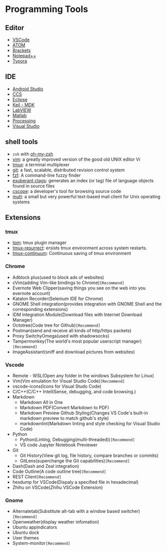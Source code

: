 # Programming Tools

## Editor

- [VSCode](https://code.visualstudio.com/)
- [ATOM](https://atom.io/)
- [Brackets](http://brackets.io/)
- [Notepad++](https://notepad-plus-plus.org/downloads/)
- [Typora](https://typora.io/)

## IDE

- [Android Studio](https://developer.android.com/studio/)
- [CCS](http://www.ti.com/tool/ccstudio/)
- [Eclipse](https://www.eclipse.org/)
- [Keil - MDK](http://www.keil.com/)
- [LabVIEW](http://www.ni.com/zh-cn/shop/labview.html)
- [Matlab](https://www.mathworks.com)
- [Processing](https://processing.org/)
- [Visual Studio](https://www.visualstudio.com/)

## shell tools

- `zsh` with [oh-my-zsh](https://github.com/ohmyzsh/ohmyzsh)
- [vim](https://github.com/vim/vim): a greatly improved version of the good old UNIX editor Vi
- [tmux](https://github.com/tmux/tmux): a terminal multiplexer
- [git](https://github.com/git/git): a fast, scalable, distributed revision control system
- [fzf](https://github.com/junegunn/fzf): A command-line fuzzy finder
- [exuberant ctags](http://ctags.sourceforge.net/): generates an index (or tag) file of language objects found in source files
- [cscope](http://cscope.sourceforge.net/): a developer's tool for browsing source code
- [mutt](http://www.mutt.org/): a small but very powerful text-based mail client for Unix operating systems

## Extensions

### tmux

- [tpm](https://github.com/tmux-plugins/tpm): tmux plugin manager
- [tmux-resurrect](https://github.com/tmux-plugins/tmux-resurrect): ersists tmux environment across system restarts.
- [tmux-continuum](https://github.com/tmux-plugins/tmux-continuum): Continuous saving of tmux environment

### Chrome

- Adblock plus(used to block ads of websites)
- cVim(adding Vim-like bindings to Chrome)`[Recommend]`
- Evernote Web Clipper(saving things you see on the web into you evernote account)
- Katalon Recorder(Selenium IDE for Chrome)
- GNOME Shell integration(provides integration with GNOME Shell and the corresponding extensions)
- IDM Integration Module(Download files with Internet Download Manager)
- Octotree(Code tree for Github)`[Recommend]`
- Postman(send and receive all kinds of http/https packets)
- Proxy SwitchyOmega(used with shadowsocks)
- Tampermonkey(The world's most popular userscript manager)`[Recommend]`
- ImageAssistant(sniff and download pictures from websites)

### Vscode

- Remote - WSL(Open any folder in the windows Subsystem for Linux)
- Vim(Vim emulation for Visual Studio Code)`[Recommend]`
- vscode-icons(Icons for Visual Studo Code)
- C/C++(C/C++ IntelliSense, debugging, and code browsing.)
- Markdown
  - Markdown All in One
  - Markdown PDF(Convert Markdown to PDF)
  - Markdown Preview Github Styling(Changes VS Code's built-in markdown preview to match github's style)
  - markdownlint(Markdown linting and style checking for Visual Studio Code)
- Python
  - Python(Linting, Debugging(multi-threaded))`[Recommend]`
  - VS code Jupyter Notebook Previewer
- Git
  - Git History(View git log, file history, compare branches or commits)
  - GitLens(superchange the Git capabilities)`[Recommend]`
- Dash(Dash and Zeal integration)
- Code Outline(A code outline tree)`[Recommend]`
- REST Client`[Recommend]`
- hexdump for VSCode(Dispaly a specified file in hexadecimal)
- Zhihu on VSCode(Zhihu VSCode Extension)

### Gnome

- Alternatetab(Substitute alt-tab with a window based switcher)`[Recommend]`
- Openweather(display weather infomation)
- Ubuntu appindicators
- Ubuntu dock
- User themes
- System-monitor`[Recommend]`
